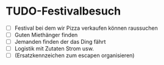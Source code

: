 # TUDO-Festivalbesuch

- [ ] Festival bei dem wir Pizza verkaufen können raussuchen
- [ ] Guten Miethänger finden
- [ ] Jemanden finden der das Ding fährt
- [ ] Logistik mit Zutaten Strom usw.
- [ ] (Ersatzkennzeichen zum escapen organisieren)
